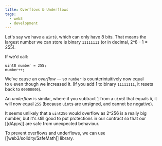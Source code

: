 ```yaml
---
title: Overflows & Underflows
tags:
  - web3
  - development
---
```


Let's say we have a `uint8`, which can only have 8 bits. That means the largest number we can store is binary `11111111` (or in decimal, 2^8 - 1 = 255).

If we'd call:

```
uint8 number = 255;
number++;
```

We've cause an _overflow_ — so `number` is counterintuitively now equal to `0` even though we increased it. (If you add 1 to binary `11111111`, it resets back to `00000000`).

An _underflow_ is similar, where if you subtract `1` from a `uint8` that equals `0`, it will now equal `255` (because `uint`s are unsigned, and cannot be negative).

It seems unlikely that a `uint256` would overflow as 2^256 is a really big number, but it's still good to put protections in our contract so that our [[dApps]] are safe from unexpected behaviour.

To prevent overflows and underflows, we can use [[web3/solidity/SafeMath]] library.
